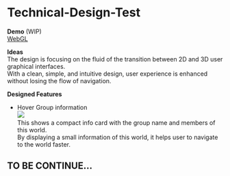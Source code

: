 # Technical-Design-Test

**Demo** (WIP) \
[WebGL](https://vrtech.github.io/technicaldesigntest/) 

**Ideas**\
The design is focusing on the fluid of the transition between 2D and 3D user graphical interfaces.\
With a clean, simple, and intuitive design, user experience is enhanced without losing the flow of navigation.

**Designed Features**

- Hover Group information\
![](Resources/hover.gif)\
This shows a compact info card with the group name and members of this world.\
By displaying a small information of this world, it helps user to navigate to the world faster.

## TO BE CONTINUE...
